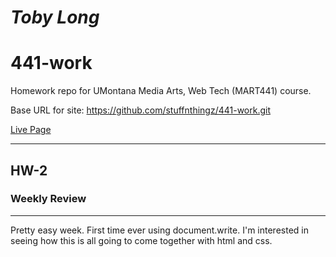# *Toby Long*

# 441-work
Homework repo for UMontana Media Arts,
Web Tech (MART441) course.

Base URL for site:
https://github.com/stuffnthingz/441-work.git

[Live Page](https://stuffnthingz.github.io/441-work/HW-2/)

---
## HW-2

### Weekly Review

---
Pretty easy week. First time ever using document.write. I'm interested in seeing
how this is all going to come together with html and css.
